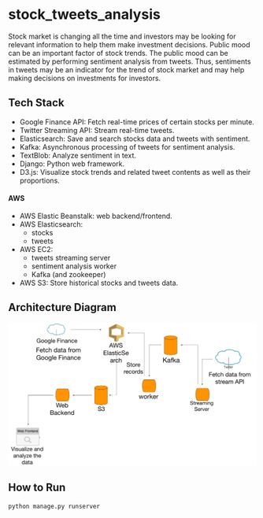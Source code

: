 # stock_tweets_analysis
Stock market is changing all the time and investors may be looking for relevant information to help them make investment decisions. Public mood can be an important factor of stock trends. The public mood can be estimated by performing sentiment analysis from tweets. Thus, sentiments in tweets may be an indicator for the trend of stock market and may help making decisions on investments for investors.
## Tech Stack
* Google Finance API: Fetch real-time prices of certain stocks per minute.
* Twitter Streaming API: Stream real-time tweets.
* Elasticsearch: Save and search stocks data and tweets with sentiment. 
* Kafka: Asynchronous processing of tweets for sentiment analysis.
* TextBlob: Analyze sentiment in text.
* Django: Python web framework.
* D3.js: Visualize stock trends and related tweet contents as well as their proportions.
#### AWS
* AWS Elastic Beanstalk: web backend/frontend.
* AWS Elasticsearch: 
     * stocks 
     * tweets
* AWS EC2: 
     * tweets streaming server
     * sentiment analysis worker
     * Kafka (and zookeeper)
* AWS S3: Store historical stocks and tweets data.

## Architecture Diagram
![](Diagram.png)

## How to Run
```
python manage.py runserver
```
